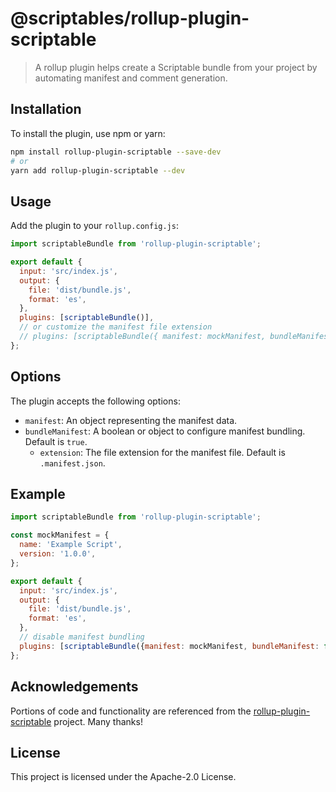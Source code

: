 # @scriptables/rollup-plugin-scriptable

> A rollup plugin helps create a Scriptable bundle from your project by automating manifest and comment generation.

## Installation

To install the plugin, use npm or yarn:

```sh
npm install rollup-plugin-scriptable --save-dev
# or
yarn add rollup-plugin-scriptable --dev
```

## Usage

Add the plugin to your `rollup.config.js`:

```javascript
import scriptableBundle from 'rollup-plugin-scriptable';

export default {
  input: 'src/index.js',
  output: {
    file: 'dist/bundle.js',
    format: 'es',
  },
  plugins: [scriptableBundle()],
  // or customize the manifest file extension
  // plugins: [scriptableBundle({ manifest: mockManifest, bundleManifest: { extension: '.json' } })],
};
```

## Options

The plugin accepts the following options:

- `manifest`: An object representing the manifest data.
- `bundleManifest`: A boolean or object to configure manifest bundling. Default is `true`.
  - `extension`: The file extension for the manifest file. Default is `.manifest.json`.

## Example

```javascript
import scriptableBundle from 'rollup-plugin-scriptable';

const mockManifest = {
  name: 'Example Script',
  version: '1.0.0',
};

export default {
  input: 'src/index.js',
  output: {
    file: 'dist/bundle.js',
    format: 'es',
  },
  // disable manifest bundling
  plugins: [scriptableBundle({manifest: mockManifest, bundleManifest: false})],
};
```

## Acknowledgements

Portions of code and functionality are referenced from the
[rollup-plugin-scriptable](https://github.com/jag-k/rollup-plugin-scriptable) project. Many thanks!

## License

This project is licensed under the Apache-2.0 License.
